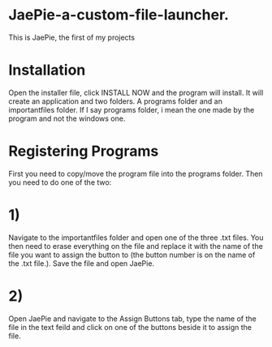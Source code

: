 # JaePie-a-custom-file-launcher.
This is JaePie, the first of my projects
# Installation
Open the installer file, click INSTALL NOW and the program will install. It will create an application and two folders. A programs folder and an importantfiles folder. If I say programs folder, i mean the one made by the program and not the windows one.
# Registering Programs
First you need to copy/move the program file into the programs folder. Then you need to do one of the two:
# 1)
Navigate to the importantfiles folder and open one of the three .txt files. You then need to erase everything on the file and replace it with the name of the file you want to assign the button to (the button number is on the name of the .txt file.). Save the file and open JaePie.
# 2)
Open JaePie and navigate to the Assign Buttons tab, type the name of the file in the text feild and click on one of the buttons beside it to assign the file.
